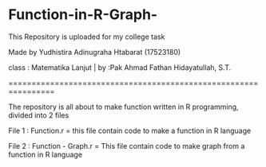 # Function-in-R-Graph-
This Repository is uploaded for my college task

Made by Yudhistira Adinugraha Htabarat (17523180)


class : Matematika Lanjut | 
by :Pak Ahmad Fathan Hidayatullah, S.T.


================================================================

The repository is all about to make function written in R programming, divided into 2 files

File 1 : Function.r
= this file contain code to make a function in R language


File 2 : Function - Graph.r
= This file contain code to make graph from a function in R language
